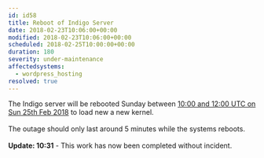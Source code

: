 ```yaml
---
id: id58
title: Reboot of Indigo Server
date: 2018-02-23T10:06:00+00:00
modified: 2018-02-23T10:06:00+00:00
scheduled: 2018-02-25T10:00:00+00:00
duration: 180
severity: under-maintenance
affectedsystems:
  - wordpress_hosting
resolved: true
---
```


The Indigo server will be rebooted Sunday between [10:00 and 12:00 UTC on Sun 25th Feb 2018](https://www.timeanddate.com/worldclock/fixedtime.html?iso=20180225T10&ah=2) to load new a new kernel.<br /><br />The outage should only last around 5 minutes while the systems reboots.<br /><br />**Update: 10:31** -  This work has now been completed without incident.

